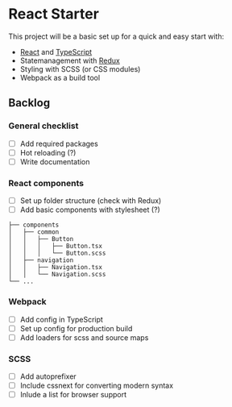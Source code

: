 # React Starter

This project will be a basic set up for a quick and easy start with:
- [React](https://reactjs.org/) and [TypeScript](https://www.typescriptlang.org/)
- Statemanagement with [Redux](https://redux.js.org/)
- Styling with SCSS (or CSS modules)
- Webpack as a build tool

## Backlog

### General checklist 
- [ ] Add required packages
- [ ] Hot reloading (?)
- [ ] Write documentation
 
### React components
- [ ] Set up folder structure (check with Redux)
- [ ] Add basic components with stylesheet (?)

```
├── components
│   ├── common
│   │   ├── Button
│   │   │   ├── Button.tsx
│   │   │   └── Button.scss
│   ├── navigation
│   │   ├── Navigation.tsx
│   │   └── Navigation.scss
└── ...    
```


### Webpack
- [ ] Add config in TypeScript
- [ ] Set up config for production build
- [ ] Add loaders for scss and source maps

### SCSS
- [ ] Add autoprefixer
- [ ] Include cssnext for converting modern syntax
- [ ] Inlude a list for browser support 
